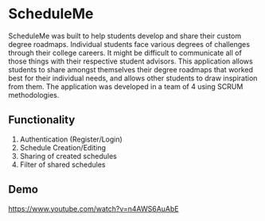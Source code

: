 # ScheduleMe
ScheduleMe was built to help students develop and share their custom degree roadmaps.
Individual students face various degrees of challenges through their college careers. 
It might be difficult to communicate all of those things with their respective student advisors.
This application allows students to share amongst themselves their degree roadmaps that worked best for their individual needs, 
and allows other students to draw inspiration from them.
The application was developed in a team of 4 using SCRUM methodologies.


## Functionality
1. Authentication (Register/Login)
2. Schedule Creation/Editing 
3. Sharing of created schedules
4. Filter of shared schedules

## Demo
https://www.youtube.com/watch?v=n4AWS6AuAbE 
